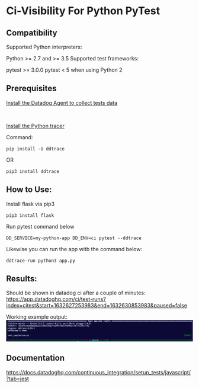 # Ci-Visibility For Python PyTest 
 
## Compatibility 
Supported Python interpreters:

Python >= 2.7 and >= 3.5
Supported test frameworks:

pytest >= 3.0.0
pytest < 5 when using Python 2


## Prerequisites
 [Install the Datadog Agent to collect tests data](https://docs.datadoghq.com/continuous_integration/setup_tests/agent/?tab=azurepipelines)

 <br/>

[Install the Python tracer](https://docs.datadoghq.com/tracing/setup_overview/setup/python/?tab=containers) 

Command:
```
pip install -U ddtrace
```
OR 
```
pip3 install ddtrace
```
## How to Use:
Install flask via pip3
```
pip3 install flask
```

Run pytest command below
```
DD_SERVICE=my-python-app DD_ENV=ci pytest --ddtrace
```

Likewise you can run the app witb the command below:
```
ddtrace-run python3 app.py
```

## Results:
Should be shown in datadog ci after a couple of minutes:
https://app.datadoghq.com/ci/test-runs?index=citest&start=1632627253983&end=1632630853983&paused=false

Working example output:
![image](/test.png)

## Documentation
https://docs.datadoghq.com/continuous_integration/setup_tests/javascript/?tab=jest 